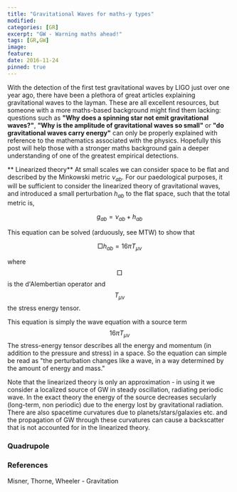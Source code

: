 ```yaml
---
title: "Gravitational Waves for maths-y types"
modified:
categories: [GR]
excerpt: "GW - Warning maths ahead!"
tags: [GR,GW]
image:
feature:
date: 2016-11-24
pinned: true
---
```



With the detection of the first test gravitational waves by LIGO just over one year ago, there have been a plethora of great articles explaining gravitational waves to the layman. These are all excellent resources, but someone with a more maths-based background might find them lacking: questions such as **"Why does a spinning star not emit gravitational waves?"**, **"Why is the amplitude of gravitational waves so small"** or **"do gravitational waves carry energy"** can only be properly explained with reference to the mathematics associated with the physics. Hopefully this post will help those with a stronger maths background gain a deeper understanding of one of the greatest empirical detections.

** Linearized theory**
At small scales we can consider space to be flat and described by the Minkowski metric $\nu_{ab}$. For our paedological purposes, it will be sufficient to consider the linearized theory of gravitational waves, and introduced a small perturbation $h_{ab}$ to the flat space, such that the total metric is,

$$ g_{ab}=\nu_{ab}+h_{ab}$$

This equation can be solved (arduously, see MTW) to show that

$$ \Box h_{ab} = 16 \pi T_{\mu \nu}$$

where $$ \Box$$ is the d'Alembertian operator and $$ T_{\mu \nu}$$ the stress energy tensor.

This equation is simply the wave equation with a source term $$16 \pi T_{\mu \nu}$$ The stress-energy tensor describes all the energy and momentum (in addition to the pressure and stress) in a space. So the equation can simple be read as "the perturbation changes like a wave, in a way determined by the amount of energy and mass."

Note that the linearized theory is only an approximation - in using it we consider a localized source of GW in steady oscillation, radiating periodic wave. In the exact theory the energy of the source decreases secularly (long-term, non periodic) due to the energy lost by gravitational radiation. There are also spacetime curvatures due to planets/stars/galaxies etc. and the propagation of GW through these curvatures can cause a backscatter that is not accounted for in the linearized theory.


### Quadrupole


### References
Misner, Thorne, Wheeler  - Gravitation
